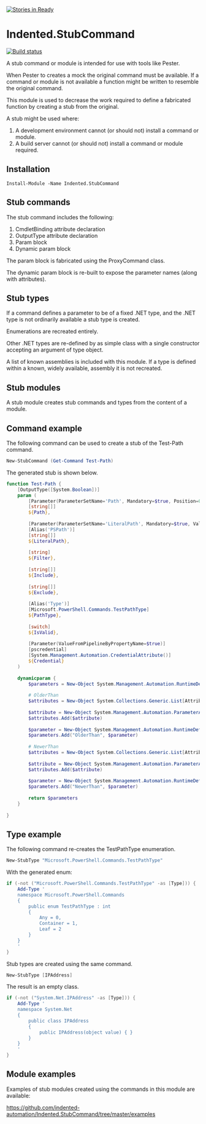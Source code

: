 [![Stories in Ready](https://badge.waffle.io/indented-automation/Indented.StubCommand.png?label=ready&title=Ready)](https://waffle.io/indented-automation/Indented.StubCommand)
# Indented.StubCommand

[![Build status](https://ci.appveyor.com/api/projects/status/hivl80nvn7ms97xh?svg=true)](https://ci.appveyor.com/project/indented-automation/indented-stubcommand)

A stub command or module is intended for use with tools like Pester. 

When Pester to creates a mock the original command must be available. If a command or module is not available a function might be written to resemble the original command.

This module is used to decrease the work required to define a fabricated function by creating a stub from the original.

A stub might be used where:

1. A development environment cannot (or should not) install a command or module.
2. A build server cannot (or should not) install a command or module required.

## Installation
```
Install-Module -Name Indented.StubCommand 
```
## Stub commands

The stub command includes the following:

1. CmdletBinding attribute declaration
2. OutputType attribute declaration
3. Param block
4. Dynamic param block

The param block is fabricated using the ProxyCommand class.

The dynamic param block is re-built to expose the parameter names (along with attributes).

## Stub types

If a command defines a parameter to be of a fixed .NET type, and the .NET type is not ordinarily available a stub type is created.

Enumerations are recreated entirely.

Other .NET types are re-defined by as simple class with a single constructor accepting an argument of type object.

A list of known assemblies is included with this module. If a type is defined within a known, widely available, assembly it is not recreated.

## Stub modules

A stub module creates stub commands and types from the content of a module.

## Command example

The following command can be used to create a stub of the Test-Path command.
```powershell
New-StubCommand (Get-Command Test-Path)
```
The generated stub is shown below.
```powershell
function Test-Path {
    [OutputType([System.Boolean])]
    param (
        [Parameter(ParameterSetName='Path', Mandatory=$true, Position=0, ValueFromPipeline=$true, ValueFromPipelineByPropertyName=$true)]
        [string[]]
        ${Path},
        
        [Parameter(ParameterSetName='LiteralPath', Mandatory=$true, ValueFromPipelineByPropertyName=$true)]
        [Alias('PSPath')]
        [string[]]
        ${LiteralPath},
        
        [string]
        ${Filter},
        
        [string[]]
        ${Include},
        
        [string[]]
        ${Exclude},
        
        [Alias('Type')]
        [Microsoft.PowerShell.Commands.TestPathType]
        ${PathType},
        
        [switch]
        ${IsValid},
        
        [Parameter(ValueFromPipelineByPropertyName=$true)]
        [pscredential]
        [System.Management.Automation.CredentialAttribute()]
        ${Credential}
    )
    
    dynamicparam {
        $parameters = New-Object System.Management.Automation.RuntimeDefinedParameterDictionary
        
        # OlderThan
        $attributes = New-Object System.Collections.Generic.List[Attribute]
        
        $attribute = New-Object System.Management.Automation.ParameterAttribute
        $attributes.Add($attribute)
        
        $parameter = New-Object System.Management.Automation.RuntimeDefinedParameter("OlderThan", [System.Nullable`1[System.DateTime]], $attributes)
        $parameters.Add("OlderThan", $parameter)
        
        # NewerThan
        $attributes = New-Object System.Collections.Generic.List[Attribute]
        
        $attribute = New-Object System.Management.Automation.ParameterAttribute
        $attributes.Add($attribute)
        
        $parameter = New-Object System.Management.Automation.RuntimeDefinedParameter("NewerThan", [System.Nullable`1[System.DateTime]], $attributes)
        $parameters.Add("NewerThan", $parameter)
        
        return $parameters
    }
    
}
```

## Type example

The following command re-creates the TestPathType enumeration.
```powershell
New-StubType "Microsoft.PowerShell.Commands.TestPathType"
```
With the generated enum:
```powershell
if (-not ("Microsoft.PowerShell.Commands.TestPathType" -as [Type])) {
    Add-Type '
    namespace Microsoft.PowerShell.Commands
    {
        public enum TestPathType : int
        {
            Any = 0,
            Container = 1,
            Leaf = 2
        }
    }
    '
}
```
Stub types are created using the same command.
```powershell
New-StubType [IPAddress]
```
The result is an empty class.
```powershell
if (-not ("System.Net.IPAddress" -as [Type])) {
    Add-Type '
    namespace System.Net
    {
        public class IPAddress
        {
            public IPAddress(object value) { }
        }
    }
    '
}
```

## Module examples

Examples of stub modules created using the commands in this module are available:

https://github.com/indented-automation/Indented.StubCommand/tree/master/examples